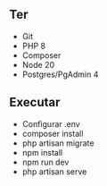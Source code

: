 ## Ter
- Git
- PHP 8
- Composer
- Node 20
- Postgres/PgAdmin 4

## Executar
- Configurar .env
- composer install
- php artisan migrate
- npm install
- npm run dev
- php artisan serve
